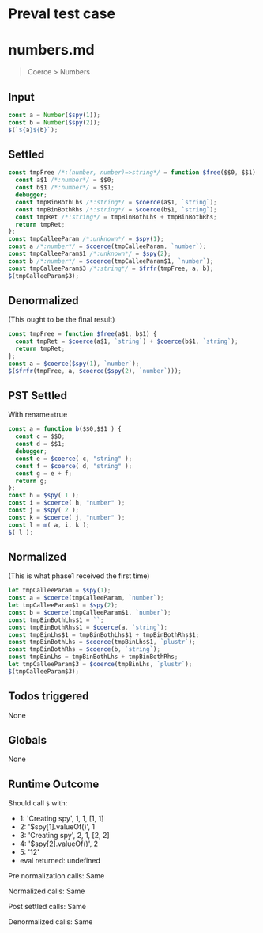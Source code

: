 # Preval test case

# numbers.md

> Coerce > Numbers
>
>

## Input

`````js filename=intro
const a = Number($spy(1));
const b = Number($spy(2));
$(`${a}${b}`);
`````


## Settled


`````js filename=intro
const tmpFree /*:(number, number)=>string*/ = function $free($$0, $$1) {
  const a$1 /*:number*/ = $$0;
  const b$1 /*:number*/ = $$1;
  debugger;
  const tmpBinBothLhs /*:string*/ = $coerce(a$1, `string`);
  const tmpBinBothRhs /*:string*/ = $coerce(b$1, `string`);
  const tmpRet /*:string*/ = tmpBinBothLhs + tmpBinBothRhs;
  return tmpRet;
};
const tmpCalleeParam /*:unknown*/ = $spy(1);
const a /*:number*/ = $coerce(tmpCalleeParam, `number`);
const tmpCalleeParam$1 /*:unknown*/ = $spy(2);
const b /*:number*/ = $coerce(tmpCalleeParam$1, `number`);
const tmpCalleeParam$3 /*:string*/ = $frfr(tmpFree, a, b);
$(tmpCalleeParam$3);
`````


## Denormalized
(This ought to be the final result)

`````js filename=intro
const tmpFree = function $free(a$1, b$1) {
  const tmpRet = $coerce(a$1, `string`) + $coerce(b$1, `string`);
  return tmpRet;
};
const a = $coerce($spy(1), `number`);
$($frfr(tmpFree, a, $coerce($spy(2), `number`)));
`````


## PST Settled
With rename=true

`````js filename=intro
const a = function b($$0,$$1 ) {
  const c = $$0;
  const d = $$1;
  debugger;
  const e = $coerce( c, "string" );
  const f = $coerce( d, "string" );
  const g = e + f;
  return g;
};
const h = $spy( 1 );
const i = $coerce( h, "number" );
const j = $spy( 2 );
const k = $coerce( j, "number" );
const l = m( a, i, k );
$( l );
`````


## Normalized
(This is what phase1 received the first time)

`````js filename=intro
let tmpCalleeParam = $spy(1);
const a = $coerce(tmpCalleeParam, `number`);
let tmpCalleeParam$1 = $spy(2);
const b = $coerce(tmpCalleeParam$1, `number`);
const tmpBinBothLhs$1 = ``;
const tmpBinBothRhs$1 = $coerce(a, `string`);
const tmpBinLhs$1 = tmpBinBothLhs$1 + tmpBinBothRhs$1;
const tmpBinBothLhs = $coerce(tmpBinLhs$1, `plustr`);
const tmpBinBothRhs = $coerce(b, `string`);
const tmpBinLhs = tmpBinBothLhs + tmpBinBothRhs;
let tmpCalleeParam$3 = $coerce(tmpBinLhs, `plustr`);
$(tmpCalleeParam$3);
`````


## Todos triggered


None


## Globals


None


## Runtime Outcome


Should call `$` with:
 - 1: 'Creating spy', 1, 1, [1, 1]
 - 2: '$spy[1].valueOf()', 1
 - 3: 'Creating spy', 2, 1, [2, 2]
 - 4: '$spy[2].valueOf()', 2
 - 5: '12'
 - eval returned: undefined

Pre normalization calls: Same

Normalized calls: Same

Post settled calls: Same

Denormalized calls: Same
